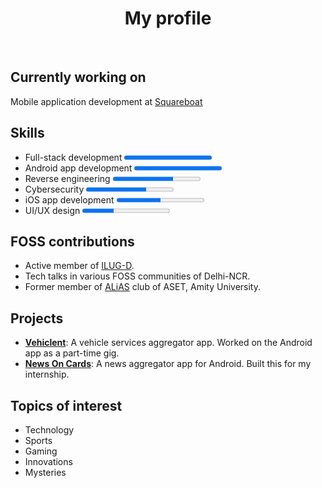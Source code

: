 <h1 style="text-align: center">My profile</h1>
<br>

## Currently working on

Mobile application development at [Squareboat](https://squareboat.com)

## Skills

- Full-stack development <progress value="100" />
- Android app development <progress value="100" />
- Reverse engineering <progress value="69" max="100" />
- Cybersecurity <progress value="69" max="100" />
- iOS app development <progress value="50" max="100" />
- UI/UX design <progress value="36" max="100" />

## FOSS contributions

- Active member of [ILUG-D](https://linuxdelhi.org).
- Tech talks in various FOSS communities of Delhi-NCR.
- Former member of [ALiAS](http://asetalias.in) club of ASET, Amity University.

## Projects

- [**Vehiclent**](https://play.google.com/store/apps/details?id=com.vehiclent): A vehicle services aggregator app. Worked on the Android app as a part-time gig.
- [**News On Cards**](https://play.google.com/store/apps/details?id=com.deckerstech.newsoncards): A news aggregator app for Android. Built this for my internship.

## Topics of interest

- Technology
- Sports
- Gaming
- Innovations
- Mysteries